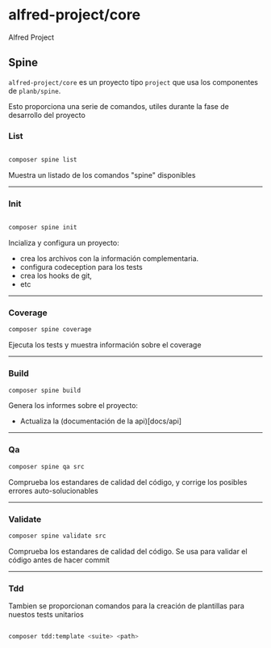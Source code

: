 # alfred-project/core

Alfred Project


## Spine
```alfred-project/core``` es un proyecto tipo ```project``` que usa los componentes de ```planb/spine```.

Esto proporciona una serie de comandos, utiles durante la fase de desarrollo del proyecto

### List

```bash

composer spine list

```
Muestra un listado de los comandos "spine" disponibles

---

### Init

```bash

composer spine init

```
Incializa y configura un proyecto:
- crea los archivos con la información complementaria.
- configura codeception para los tests
- crea los hooks de git,
- etc

---

### Coverage
```bash
composer spine coverage
```
Ejecuta los tests y muestra información sobre el coverage

---

### Build
```bash
composer spine build
```
Genera los informes sobre el proyecto:
- Actualiza la (documentación de la api)[docs/api]

---

### Qa
```bash
composer spine qa src
```
Comprueba los estandares de calidad del código, y corrige los posibles errores auto-solucionables

---

### Validate

```bash
composer spine validate src
```
Comprueba los estandares de calidad del código. Se usa para validar el código antes de hacer commit

---

### Tdd

Tambien se proporcionan comandos para la creación de plantillas para nuestos tests unitarios

```bash

composer tdd:template <suite> <path>

```
